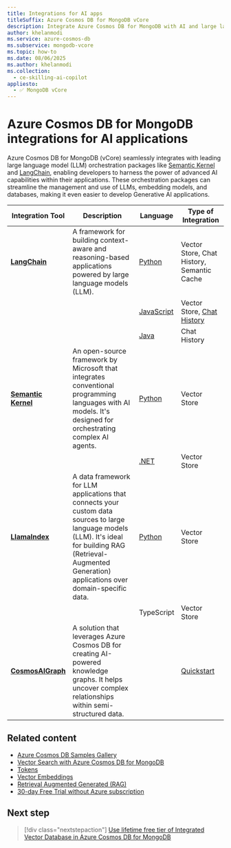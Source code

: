 ```yaml
---
title: Integrations for AI apps
titleSuffix: Azure Cosmos DB for MongoDB vCore
description: Integrate Azure Cosmos DB for MongoDB with AI and large language model (LLM) orchestration packages like Semantic Kernel and LangChain.
author: khelanmodi
ms.service: azure-cosmos-db
ms.subservice: mongodb-vcore
ms.topic: how-to
ms.date: 08/06/2025
ms.author: khelanmodi
ms.collection:
  - ce-skilling-ai-copilot
appliesto:
  - ✅ MongoDB vCore
---
```


# Azure Cosmos DB for MongoDB integrations for AI applications

Azure Cosmos DB for MongoDB (vCore) seamlessly integrates with leading large language model (LLM) orchestration packages like [Semantic Kernel](https://github.com/microsoft/semantic-kernel) and [LangChain](https://www.langchain.com/), enabling developers to harness the power of advanced AI capabilities within their applications. These orchestration packages can streamline the management and use of LLMs, embedding models, and databases, making it even easier to develop Generative AI applications.

| Integration Tool | Description | Language | Type of Integration |
| --- | --- | --- | --- |
| **[LangChain](https://www.langchain.com/)** | A framework for building context-aware and reasoning-based applications powered by large language models (LLM). | [Python](https://python.langchain.com/docs/integrations/vectorstores/azure_cosmos_db/) | Vector Store, Chat History, Semantic Cache |
| | | [JavaScript](https://js.langchain.com/docs/integrations/vectorstores/azure_cosmosdb_mongodb/) | Vector Store, [Chat History](https://js.langchain.com/docs/integrations/platforms/microsoft#azure-cosmos-db-mongodb-vcore-chat-message-history) |
| | | [Java](https://docs.langchain4j.dev/integrations/embedding-stores/azure-cosmos-mongo-vcore/) | Chat History |
| **[Semantic Kernel](https://github.com/microsoft/semantic-kernel)** | An open-source framework by Microsoft that integrates conventional programming languages with AI models. It's designed for orchestrating complex AI agents. | [Python](/semantic-kernel/concepts/vector-store-connectors/out-of-the-box-connectors/azure-cosmosdb-mongodb-connector?pivots=programming-language-python) | Vector Store |
| | | [.NET](/semantic-kernel/concepts/vector-store-connectors/out-of-the-box-connectors/azure-cosmosdb-mongodb-connector?pivots=programming-language-csharp) | Vector Store |
| **[LlamaIndex](https://www.llamaindex.ai/)** | A data framework for LLM applications that connects your custom data sources to large language models (LLM). It's ideal for building RAG (Retrieval-Augmented Generation) applications over domain-specific data. | [Python](https://docs.llamaindex.ai/en/stable/examples/vector_stores/AzureCosmosDBMongoDBvCoreDemo/) | Vector Store |
| | | TypeScript | Vector Store |
| **[CosmosAIGraph](https://aka.ms/cosmosaigraph)** | A solution that leverages Azure Cosmos DB for creating AI-powered knowledge graphs. It helps uncover complex relationships within semi-structured data. | | [Quickstart](https://github.com/AzureCosmosDB/CosmosAIGraph/tree/main/impl) |

## Related content

- [Azure Cosmos DB Samples Gallery](https://aka.ms/AzureCosmosDB/Gallery)
- [Vector Search with Azure Cosmos DB for MongoDB](./vector-search.md)
- [Tokens](../../gen-ai/tokens.md)
- [Vector Embeddings](../../gen-ai/vector-embeddings.md)
- [Retrieval Augmented Generated (RAG)](../../gen-ai/rag.md)
- [30-day Free Trial without Azure subscription](https://azure.microsoft.com/try/cosmosdb/)

## Next step

> [!div class="nextstepaction"]
> [Use lifetime free tier of Integrated Vector Database in Azure Cosmos DB for MongoDB](free-tier.md)
